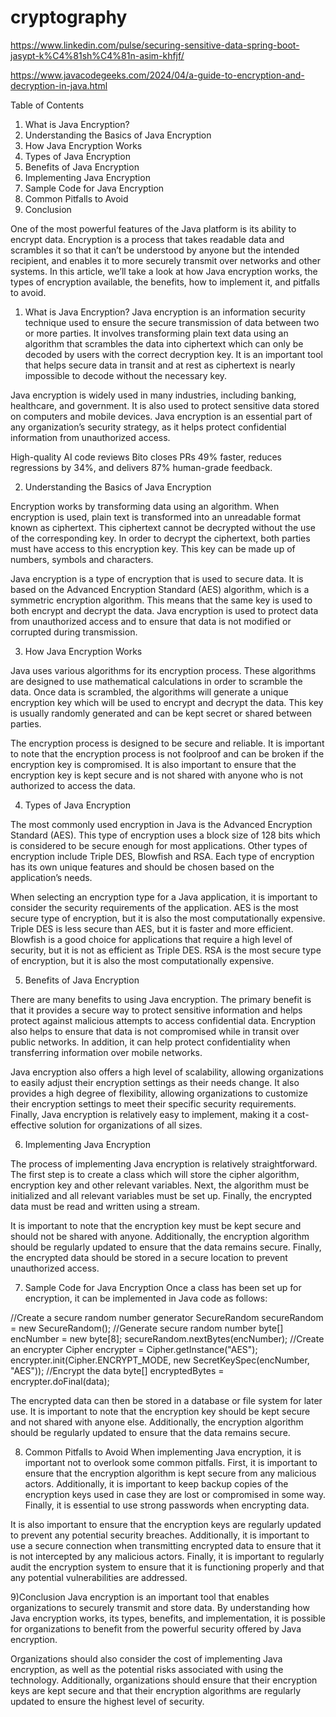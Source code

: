 # cryptography

https://www.linkedin.com/pulse/securing-sensitive-data-spring-boot-jasypt-k%C4%81sh%C4%81n-asim-khfjf/

https://www.javacodegeeks.com/2024/04/a-guide-to-encryption-and-decryption-in-java.html


Table of Contents
1) What is Java Encryption?
2) Understanding the Basics of Java Encryption
3) How Java Encryption Works
4) Types of Java Encryption
5) Benefits of Java Encryption
6) Implementing Java Encryption
7) Sample Code for Java Encryption
8) Common Pitfalls to Avoid
9) Conclusion


One of the most powerful features of the Java platform is its ability to encrypt data. Encryption is a process that takes readable data and scrambles it so that it can’t be understood by anyone but the intended recipient, and enables it to more securely transmit over networks and other systems. In this article, we’ll take a look at how Java encryption works, the types of encryption available, the benefits, how to implement it, and pitfalls to avoid.

1) What is Java Encryption?
Java encryption is an information security technique used to ensure the secure transmission of data between two or more parties. It involves transforming plain text data using an algorithm that scrambles the data into ciphertext which can only be decoded by users with the correct decryption key. It is an important tool that helps secure data in transit and at rest as ciphertext is nearly impossible to decode without the necessary key.

Java encryption is widely used in many industries, including banking, healthcare, and government. It is also used to protect sensitive data stored on computers and mobile devices. Java encryption is an essential part of any organization’s security strategy, as it helps protect confidential information from unauthorized access.

High-quality AI code reviews
Bito closes PRs 49% faster, reduces regressions by 34%, and delivers 87% human-grade feedback.


2) Understanding the Basics of Java Encryption
   
  Encryption works by transforming data using an algorithm. When encryption is used, plain text is transformed into an unreadable format known as ciphertext. This ciphertext cannot be decrypted without the use of the corresponding key. In order to decrypt the ciphertext, both parties must have access to this encryption key. This key can be made up of numbers, symbols and characters.
  
  Java encryption is a type of encryption that is used to secure data. It is based on the Advanced Encryption Standard (AES) algorithm, which is a symmetric encryption algorithm. This means that the same key is used to both encrypt and decrypt the data. Java encryption is used to protect data from unauthorized access and to ensure that data is not modified or corrupted during transmission.

3) How Java Encryption Works
   
  Java uses various algorithms for its encryption process. These algorithms are designed to use mathematical calculations in order to scramble the data. Once data is scrambled, the algorithms will generate a unique encryption key which will be used to encrypt and decrypt the data. This key is usually randomly generated and can be kept secret or shared between parties.
  
  The encryption process is designed to be secure and reliable. It is important to note that the encryption process is not foolproof and can be broken if the encryption key is compromised. It is also important to ensure that the encryption key is kept secure and is not shared with anyone who is not authorized to access the data.

4) Types of Java Encryption
   
The most commonly used encryption in Java is the Advanced Encryption Standard (AES). This type of encryption uses a block size of 128 bits which is considered to be secure enough for most applications. Other types of encryption include Triple DES, Blowfish and RSA. Each type of encryption has its own unique features and should be chosen based on the application’s needs.

When selecting an encryption type for a Java application, it is important to consider the security requirements of the application. AES is the most secure type of encryption, but it is also the most computationally expensive. Triple DES is less secure than AES, but it is faster and more efficient. Blowfish is a good choice for applications that require a high level of security, but it is not as efficient as Triple DES. RSA is the most secure type of encryption, but it is also the most computationally expensive.

5) Benefits of Java Encryption
   
There are many benefits to using Java encryption. The primary benefit is that it provides a secure way to protect sensitive information and helps protect against malicious attempts to access confidential data. Encryption also helps to ensure that data is not compromised while in transit over public networks. In addition, it can help protect confidentiality when transferring information over mobile networks.

Java encryption also offers a high level of scalability, allowing organizations to easily adjust their encryption settings as their needs change. It also provides a high degree of flexibility, allowing organizations to customize their encryption settings to meet their specific security requirements. Finally, Java encryption is relatively easy to implement, making it a cost-effective solution for organizations of all sizes.


6) Implementing Java Encryption
   
The process of implementing Java encryption is relatively straightforward. The first step is to create a class which will store the cipher algorithm, encryption key and other relevant variables. Next, the algorithm must be initialized and all relevant variables must be set up. Finally, the encrypted data must be read and written using a stream.

It is important to note that the encryption key must be kept secure and should not be shared with anyone. Additionally, the encryption algorithm should be regularly updated to ensure that the data remains secure. Finally, the encrypted data should be stored in a secure location to prevent unauthorized access.


7) Sample Code for Java Encryption
Once a class has been set up for encryption, it can be implemented in Java code as follows:

//Create a secure random number generator 
   SecureRandom secureRandom = new SecureRandom();
//Generate secure random number
 byte[] encNumber = new byte[8]; secureRandom.nextBytes(encNumber); 
//Create an encrypter Cipher encrypter = Cipher.getInstance("AES"); encrypter.init(Cipher.ENCRYPT_MODE, new SecretKeySpec(encNumber, "AES")); 
//Encrypt the data 
byte[] encryptedBytes = encrypter.doFinal(data);

The encrypted data can then be stored in a database or file system for later use. It is important to note that the encryption key should be kept secure and not shared with anyone else. Additionally, the encryption algorithm should be regularly updated to ensure that the data remains secure.

8) Common Pitfalls to Avoid
When implementing Java encryption, it is important not to overlook some common pitfalls. First, it is important to ensure that the encryption algorithm is kept secure from any malicious actors. Additionally, it is important to keep backup copies of the encryption keys used in case they are lost or compromised in some way. Finally, it is essential to use strong passwords when encrypting data.

It is also important to ensure that the encryption keys are regularly updated to prevent any potential security breaches. Additionally, it is important to use a secure connection when transmitting encrypted data to ensure that it is not intercepted by any malicious actors. Finally, it is important to regularly audit the encryption system to ensure that it is functioning properly and that any potential vulnerabilities are addressed.

9)Conclusion
Java encryption is an important tool that enables organizations to securely transmit and store data. By understanding how Java encryption works, its types, benefits, and implementation, it is possible for organizations to benefit from the powerful security offered by Java encryption.

Organizations should also consider the cost of implementing Java encryption, as well as the potential risks associated with using the technology. Additionally, organizations should ensure that their encryption keys are kept secure and that their encryption algorithms are regularly updated to ensure the highest level of security.


